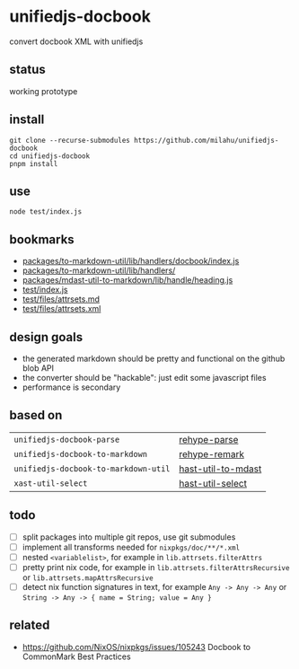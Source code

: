 # unifiedjs-docbook

convert docbook XML with unifiedjs

## status

working prototype

## install

```
git clone --recurse-submodules https://github.com/milahu/unifiedjs-docbook
cd unifiedjs-docbook
pnpm install
```

## use

```
node test/index.js
```

## bookmarks

* [packages/to-markdown-util/lib/handlers/docbook/index.js](packages/to-markdown-util/lib/handlers/docbook/index.js)
* [packages/to-markdown-util/lib/handlers/](packages/to-markdown-util/lib/handlers/)
* [packages/mdast-util-to-markdown/lib/handle/heading.js](packages/mdast-util-to-markdown/lib/handle/heading.js)
* [test/index.js](test/index.js)
* [test/files/attrsets.md](test/files/attrsets.md)
* [test/files/attrsets.xml](test/files/attrsets.xml)

## design goals

* the generated markdown should be pretty and functional on the github blob API
* the converter should be "hackable": just edit some javascript files
* performance is secondary

## based on

| | |
| --- | --- |
| `unifiedjs-docbook-parse` | [rehype-parse](https://github.com/rehypejs/rehype/tree/main/packages/rehype-parse) |
| `unifiedjs-docbook-to-markdown` | [rehype-remark](https://github.com/rehypejs/rehype-remark) |
| `unifiedjs-docbook-to-markdown-util` | [hast-util-to-mdast](https://github.com/syntax-tree/hast-util-to-mdast) |
| `xast-util-select` | [hast-util-select](https://github.com/syntax-tree/hast-util-select) |

## todo

- [ ] split packages into multiple git repos, use git submodules
- [ ] implement all transforms needed for `nixpkgs/doc/**/*.xml`
- [ ] nested `<variablelist>`, for example in `lib.attrsets.filterAttrs`
- [ ] pretty print nix code, for example in `lib.attrsets.filterAttrsRecursive` or `lib.attrsets.mapAttrsRecursive`
- [ ] detect nix function signatures in text, for example `Any -> Any -> Any` or `String -> Any -> { name = String; value = Any }`

## related

* https://github.com/NixOS/nixpkgs/issues/105243 Docbook to CommonMark Best Practices
